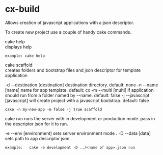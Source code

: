 cx-build
========

Allows creation of javascript applications with a json descriptor. 

To create new project use a couple of handy cake commands.

cake help  
displays help

    example: cake help


cake scaffold      
creates folders and bootstrap files and json descriptor for template application
  
  -d --destination [destination] destination directory. default: none
  -n --name [name] name for app template. default: cx
  -m --multi [multi] if application should run from a folder named by --name. default: false
  -j --javascript [javascript] will create project with a javascript bootstrap. default: false
 
    cake -n my-new-app -m false -j true scaffold


cake run
runs the server with in development or production mode. pass in the descriptor json for it to run.
  
  -e --env [environment] sets server environment mode .
  -D --data [data] sets path to app descriptor json.

    example:   cake -e development -D ../<name of app>.json run
